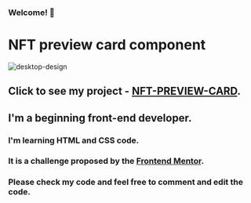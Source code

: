

### Welcome! 👋

# NFT preview card component

![desktop-design](https://user-images.githubusercontent.com/91090905/146935628-8225dc2e-b19d-4d40-b465-dfe57425bb8c.jpg)

## Click to see my project - <a href="https://jsmeyring.github.io/FrontEnd-Mentor/nft-preview-card/index.html" target="_blank">NFT-PREVIEW-CARD</a>.

## I'm a beginning front-end developer.

### I'm learning HTML and CSS code.

### It is a challenge proposed by the [Frontend Mentor](https://www.frontendmentor.io/challenges/nft-preview-card-component-SbdUL_w0U).

### Please check my code and feel free to comment and edit the code.
